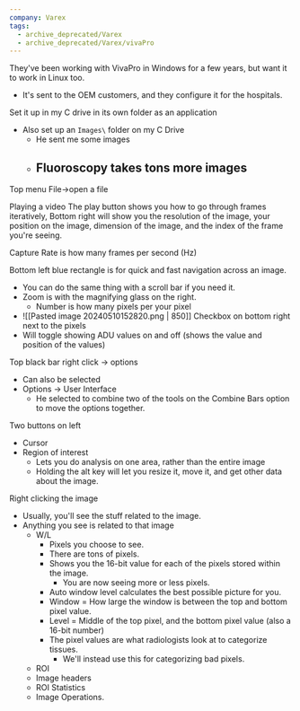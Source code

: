 ```yaml
---
company: Varex
tags:
  - archive_deprecated/Varex
  - archive_deprecated/Varex/vivaPro
---
```

They've been working with VivaPro in Windows for a few years, but want it to work in Linux too. 
- It's sent to the OEM customers, and they configure it for the hospitals. 

Set it up in my C drive in its own folder as an application
- Also set up an `Images\` folder on my C Drive
	- He sent me some images
	- Fluoroscopy takes tons more images
		- 



Top menu
File->open a file


Playing a video
The play button shows you how to go through frames iteratively, 
Bottom right will show you the resolution of the image, your position on the image, dimension of the image, and the index of the frame you're seeing. 

Capture Rate is how many frames per second (Hz)


Bottom left blue rectangle is for quick and fast navigation across an image. 
- You can do the same thing with a scroll bar if you need it. 
- Zoom is with the magnifying glass on the right. 
	- Number is how many pixels per your pixel
- ![[Pasted image 20240510152820.png | 850]]
Checkbox on bottom right next to the pixels
- Will toggle showing ADU values on and off (shows the value and position of the values)

Top black bar right click -> options
- Can also be selected
- Options -> User Interface
	- He selected to combine two of the tools on the Combine Bars option to move the options together. 

Two buttons on left
- Cursor
- Region of interest
	- Lets you do analysis on one area, rather than the entire image
	- Holding the alt key will let you resize it, move it, and get other data about the image. 

Right clicking the image
- Usually, you'll see the stuff related to the image. 
- Anything you see is related to that image
	- W/L
		- Pixels you choose to see. 
		- There are tons of pixels.
		- Shows you the 16-bit value for each of the pixels stored within the image. 
			- You are now seeing more or less pixels. 
		- Auto window level calculates the best possible picture for you. 
		- Window = How large the window is between the top and bottom pixel value. 
		- Level = Middle of the top pixel, and the bottom pixel value (also a 16-bit number)
		- The pixel values are what radiologists look at to categorize tissues. 
			- We'll instead use this for categorizing bad pixels. 
	- ROI
	- Image headers
	- ROI Statistics
	- Image Operations. 